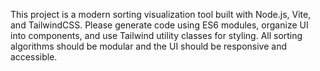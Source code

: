 <!-- Use this file to provide workspace-specific custom instructions to Copilot. For more details, visit https://code.visualstudio.com/docs/copilot/copilot-customization#_use-a-githubcopilotinstructionsmd-file -->

This project is a modern sorting visualization tool built with Node.js, Vite, and TailwindCSS. Please generate code using ES6 modules, organize UI into components, and use Tailwind utility classes for styling. All sorting algorithms should be modular and the UI should be responsive and accessible.
